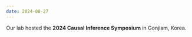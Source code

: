 ```yaml
---
date: 2024-08-27
---
```


Our lab hosted the **2024 Causal Inference Symposium** in Gonjiam, Korea.



